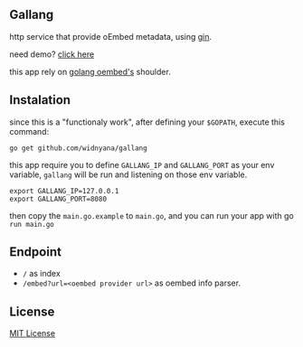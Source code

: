 Gallang
-------
http service that provide oEmbed metadata, using [gin](https://github.com/gin-gonic/gin). 

need demo? [click here](http://gallang-xyonite.rhcloud.com/embed?url=https://www.youtube.com/watch?v=KbPWi1gshzI)

this app rely on [golang oembed's](https://github.com/widnyana/oembed) shoulder.


Instalation
-----------
since this is a "functionaly work", after defining your `$GOPATH`, execute this command:

```go get github.com/widnyana/gallang```

this app require you to define `GALLANG_IP` and `GALLANG_PORT` as your env variable, 
`gallang` will be run and listening on those env variable.
 
```
export GALLANG_IP=127.0.0.1
export GALLANG_PORT=8080
```

then copy the `main.go.example` to `main.go`, and you can run your app with go `run main.go`

Endpoint
--------

- `/` as index
- `/embed?url=<oembed provider url>` as oembed info parser.


License
--------
[MIT License](http://widnyana.mit-license.org)